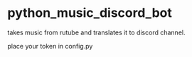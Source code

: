 # python_music_discord_bot
takes music from rutube and translates it to discord channel.

place your token in config.py
